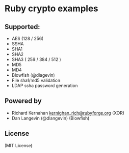 Ruby crypto examples
====================

## Supported:

* AES (128 / 256)
* SSHA
* SHA1
* SHA2
* SHA3 ( 256 / 384 / 512 )
* MD5
* MD4
* Blowfish (@dlagevin)
* File sha1/md5 validation
* LDAP ssha password generation



## Powered by

* Richard Kernahan <kernighan_rich@rubyforge.org> (XOR)
* Dan Langevin (@dlangevin) (Blowfish)


## License
(MIT License)